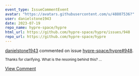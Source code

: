 ```yaml
---
event_type: IssueCommentEvent
avatar: "https://avatars.githubusercontent.com/u/48807536?"
user: danielstone1943
date: 2023-07-19
repo_name: hypre-space/hypre
html_url: https://github.com/hypre-space/hypre/issues/948
repo_url: https://github.com/hypre-space/hypre
---
```


<a href='https://github.com/danielstone1943' target='_blank'>danielstone1943</a> commented on issue <a href='https://github.com/hypre-space/hypre/issues/948' target='_blank'>hypre-space/hypre#948</a>.

<small>Thanks for clarifying. What is the resoning behind this? ...</small>

<a href='https://github.com/hypre-space/hypre/issues/948' target='_blank'>View Comment</a>